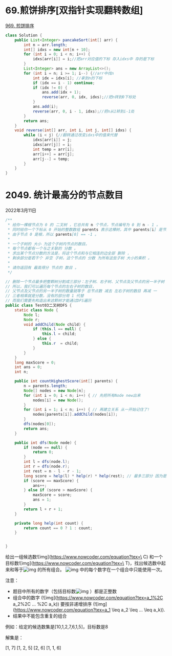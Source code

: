 
# 69.煎饼排序[双指针实现翻转数组]
[969. 煎饼排序](https://leetcode-cn.com/problems/pancake-sorting/)
```java
class Solution {
    public List<Integer> pancakeSort(int[] arr) {
        int n = arr.length;
        int[] idxs = new int[n + 10];
        for (int i = 0; i < n; i++) {
            idxs[arr[i]] = i;//把arr对应值的下标 存入idxs中 存的是下标
        }
        List<Integer> ans = new ArrayList<>();
        for (int i = n; i >= 1; i--) {//arr中找n
            int idx = idxs[i]; //拿到n的下标
            if (idx == i - 1) continue;
            if (idx != 0) {
                ans.add(idx + 1);
                reverse(arr, 0, idx, idxs);//把n转到0下标处
            }
            ans.add(i);
            reverse(arr, 0, i - 1, idxs);//把n从1转到i-1处
        }
        return ans;
    }
    void reverse(int[] arr, int i, int j, int[] idxs) {
        while (i < j) {//翻转通过改变idxs中的值来代替
            idxs[arr[i]] = j;
            idxs[arr[j]] = i;
            int temp = arr[i];
            arr[i++] = arr[j];
            arr[j--] = temp;
        }
    }
}
```





# 2049. 统计最高分的节点数目

2022年3月11日

```java
/**
 * 给你一棵根节点为 0 的 二叉树 ，它总共有 n 个节点，节点编号为 0 到 n - 1 。
 * 同时给你一个下标从 0 开始的整数数组 parents 表示这棵树，其中 parents[i] 是节点 i 的父节点。
 * 由于节点 0 是根，所以 parents[0] == -1 。
 *
 * 一个子树的 大小 为这个子树内节点的数目。
 * 每个节点都有一个与之关联的 分数 。
 * 求出某个节点分数的方法是，将这个节点和与它相连的边全部 删除 ，
 * 剩余部分是若干个 非空 子树，这个节点的 分数 为所有这些子树 大小的乘积 。
 *
 * 请你返回有 最高得分 节点的 数目 。
 */

// 删除一个节点最多把整颗树分割成三部分：左子树、右子树、父节点及父节点的另一半子树
// 所以，我们可以遍历每个节点的左右子树的数目，
// 父节点及父节点的另一半子树的数量就等于 总节点数 减去 左右子树的数目 再减 一
// 三者相乘就是分数，没有的部分用 1 代替
// 而我们需要先构造出来这颗树才能通过DFS遍历
public class Test03二叉树DFS {
    static class Node {
        Node l;
        Node r;
        void addChild(Node child) {
            if (this.l == null) {
                this.l = child;
            } else {
                this.r  = child;
            }
        }
    }
    long maxScore = 0;
    int ans = 0;
    int n;

    public int countHighestScore(int[] parents) {
        n = parents.length;
        Node[] nodes = new Node[n];
        for (int i = 0; i < n; i++) { // 先把所有Node new出来
            nodes[i] = new Node();
        }
        for (int i = 1; i < n; i++) { // 再建立关系 从一开始记住了!
            nodes[parents[i]].addChild(nodes[i]);
        }
        dfs(nodes[0]);
        return ans;
    }

    public int dfs(Node node) {
        if (node == null) {
            return 0;
        }
        int l = dfs(node.l);
        int r = dfs(node.r);
        int rest = n - l - r - 1;
        long score = help(l) * help(r) * help(rest); // 最多三部分 因为是二叉树
        if (score == maxScore) {
            ans++;
        } else if (score > maxScore) {
            maxScore = score;
            ans = 1;
        }
        return l + r + 1;
    }

    private long help(int count) {
        return count == 0 ? 1 : count;
    }


}
```





给出一组候选数![img](https://www.nowcoder.com/equation?tex=\ C) 和一个目标数![img](https://www.nowcoder.com/equation?tex=\ T)，找出候选数中起来和等于![img](https://www.nowcoder.com/equation?tex=%5C%20T) 的所有组合。
![img](https://www.nowcoder.com/equation?tex=%5C%20C) 中的每个数字在一个组合中只能使用一次。

注意：

- 题目中所有的数字（包括目标数![img](https://www.nowcoder.com/equation?tex=%5C%20T) ）都是正整数
- 组合中的数字 (![img](https://www.nowcoder.com/equation?tex=a_1%2C a_2%2C … %2C a_k)) 要按非递增排序 (![img](https://www.nowcoder.com/equation?tex=a_1 \leq  a_2 \leq  … \leq  a_k)).
- 结果中不能包含重复的组合

例如：给定的候选数集是[10,1,2,7,6,1,5]，目标数是8

解集是：

[1, 7]
[1, 2, 5]
[2, 6]
[1, 1, 6]
